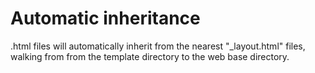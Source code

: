 # Automatic inheritance
.html files will automatically inherit from the nearest "_layout.html" files, walking from from 
the template directory to the web base directory.
